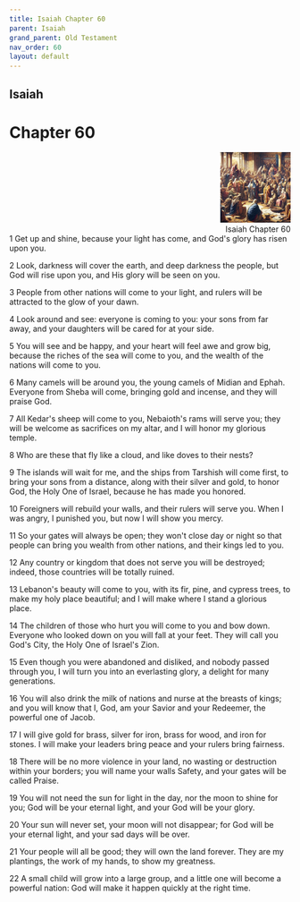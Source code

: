 ```yaml
---
title: Isaiah Chapter 60
parent: Isaiah
grand_parent: Old Testament
nav_order: 60
layout: default
---
```


## Isaiah

# Chapter 60

<div style="clear: both; text-align: right;">
    <img src="/assets/Image/Isaiah/500/60.jpg" alt="Isaiah Chapter 60" class="chapter-image" style="max-width: 25%; height: auto;"/>
    <figcaption style="font-size: 14px;">Isaiah Chapter 60</figcaption>
</div>
1 Get up and shine, because your light has come, and God's glory has risen upon you.

2 Look, darkness will cover the earth, and deep darkness the people, but God will rise upon you, and His glory will be seen on you.

3 People from other nations will come to your light, and rulers will be attracted to the glow of your dawn.

4 Look around and see: everyone is coming to you: your sons from far away, and your daughters will be cared for at your side.

5 You will see and be happy, and your heart will feel awe and grow big, because the riches of the sea will come to you, and the wealth of the nations will come to you.

6 Many camels will be around you, the young camels of Midian and Ephah. Everyone from Sheba will come, bringing gold and incense, and they will praise God.

7 All Kedar's sheep will come to you, Nebaioth's rams will serve you; they will be welcome as sacrifices on my altar, and I will honor my glorious temple.

8 Who are these that fly like a cloud, and like doves to their nests?

9 The islands will wait for me, and the ships from Tarshish will come first, to bring your sons from a distance, along with their silver and gold, to honor God, the Holy One of Israel, because he has made you honored.

10 Foreigners will rebuild your walls, and their rulers will serve you. When I was angry, I punished you, but now I will show you mercy.

11 So your gates will always be open; they won't close day or night so that people can bring you wealth from other nations, and their kings led to you.

12 Any country or kingdom that does not serve you will be destroyed; indeed, those countries will be totally ruined.

13 Lebanon's beauty will come to you, with its fir, pine, and cypress trees, to make my holy place beautiful; and I will make where I stand a glorious place.

14 The children of those who hurt you will come to you and bow down. Everyone who looked down on you will fall at your feet. They will call you God's City, the Holy One of Israel's Zion.

15 Even though you were abandoned and disliked, and nobody passed through you, I will turn you into an everlasting glory, a delight for many generations.

16 You will also drink the milk of nations and nurse at the breasts of kings; and you will know that I, God, am your Savior and your Redeemer, the powerful one of Jacob.

17 I will give gold for brass, silver for iron, brass for wood, and iron for stones. I will make your leaders bring peace and your rulers bring fairness.

18 There will be no more violence in your land, no wasting or destruction within your borders; you will name your walls Safety, and your gates will be called Praise.

19 You will not need the sun for light in the day, nor the moon to shine for you; God will be your eternal light, and your God will be your glory.

20 Your sun will never set, your moon will not disappear; for God will be your eternal light, and your sad days will be over.

21 Your people will all be good; they will own the land forever. They are my plantings, the work of my hands, to show my greatness.

22 A small child will grow into a large group, and a little one will become a powerful nation: God will make it happen quickly at the right time.


